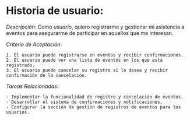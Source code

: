 # Historia de usuario:

*Descripción*: Como *usuario*, quiero registrarme y gestionar mi asistencia a eventos para asegurarme de participar en aquellos que me interesan.<br>

*Criterio de Aceptación*:

    1. El usuario puede registrarse en eventos y recibir confirmaciones.
    2. El usuario puede ver una lista de eventos en los que está registrado.
    3. El usuario puede cancelar su registro si lo desea y recibir confirmación de la cancelación.

*Tareas Relacionadas*:

    - Implementar la funcionalidad de registro y cancelación de eventos.
    - Desarrollar el sistema de confirmaciones y notificaciones.
    - Configurar la sección de gestión de registros de eventos para los usuarios.
